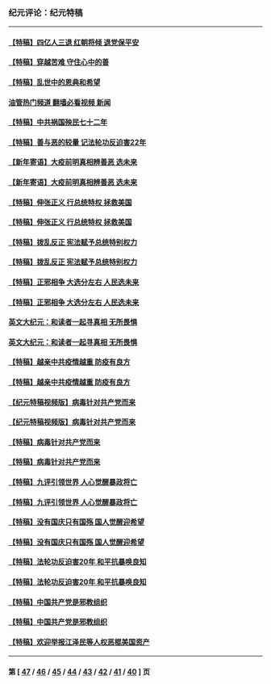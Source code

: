 ### 纪元评论：纪元特稿
---
#### [【特稿】四亿人三退 红朝将倾 退党保平安](../../pages/nsc424/n13794378.md?10160330) 
#### [【特稿】穿越苦难 守住心中的善](../../pages/nsc424/n13784979.md?10160330) 
#### [【特稿】乱世中的恩典和希望](../../pages/nsc424/n13734687.md?10160330) 
#### [油管热门频道 翻墙必看视频 新闻](ok?10160330)
#### [【特稿】中共祸国殃民七十二年](../../pages/nsc424/n13272607.md?10160330) 
#### [【特稿】善与恶的较量 记法轮功反迫害22年](../../pages/nsc424/n13086597.md?10160330) 
#### [【新年寄语】大疫前明真相辨善恶 选未来](../../pages/nsc424/n12660855.md?10160330) 
#### [【新年寄语】大疫前明真相辨善恶 选未来](../../pages/nsc424/n12660855.md?10160330) 
#### [【特稿】伸张正义 行总统特权 拯救美国](../../pages/nsc424/n12616806.md?10160330) 
#### [【特稿】伸张正义 行总统特权 拯救美国](../../pages/nsc424/n12616806.md?10160330) 
#### [【特稿】拨乱反正 宪法赋予总统特别权力](../../pages/nsc424/n12598306.md?10160330) 
#### [【特稿】拨乱反正 宪法赋予总统特别权力](../../pages/nsc424/n12598306.md?10160330) 
#### [【特稿】正邪相争 大选分左右 人民选未来](../../pages/nsc424/n12545208.md?10160330) 
#### [【特稿】正邪相争 大选分左右 人民选未来](../../pages/nsc424/n12545208.md?10160330) 
#### [英文大纪元：和读者一起寻真相 无所畏惧](../../pages/nsc424/n12542027.md?10160330) 
#### [英文大纪元：和读者一起寻真相 无所畏惧](../../pages/nsc424/n12542027.md?10160330) 
#### [【特稿】越亲中共疫情越重 防疫有良方](../../pages/nsc424/n12042989.md?10160330) 
#### [【特稿】越亲中共疫情越重 防疫有良方](../../pages/nsc424/n12042989.md?10160330) 
#### [【纪元特稿视频版】病毒针对共产党而来](../../pages/nsc424/n11977328.md?10160330) 
#### [【纪元特稿视频版】病毒针对共产党而来](../../pages/nsc424/n11977328.md?10160330) 
#### [【特稿】病毒针对共产党而来](../../pages/nsc424/n11928818.md?10160330) 
#### [【特稿】病毒针对共产党而来](../../pages/nsc424/n11928818.md?10160330) 
#### [【特稿】九评引领世界 人心觉醒暴政将亡](../../pages/nsc424/n11660496.md?10160330) 
#### [【特稿】九评引领世界 人心觉醒暴政将亡](../../pages/nsc424/n11660496.md?10160330) 
#### [【特稿】没有国庆只有国殇 国人觉醒迎希望](../../pages/nsc424/n11549354.md?10160330) 
#### [【特稿】没有国庆只有国殇 国人觉醒迎希望](../../pages/nsc424/n11549354.md?10160330) 
#### [【特稿】法轮功反迫害20年 和平抗暴唤良知](../../pages/nsc424/n11389135.md?10160330) 
#### [【特稿】法轮功反迫害20年 和平抗暴唤良知](../../pages/nsc424/n11389135.md?10160330) 
#### [【特稿】中国共产党是邪教组织](../../pages/nsc424/n11355551.md?10160330) 
#### [【特稿】中国共产党是邪教组织](../../pages/nsc424/n11355551.md?10160330) 
#### [【特稿】欢迎举报江泽民等人权恶棍美国资产](../../pages/nsc424/n11303040.md?10160330) 

---
#### 第 [ [47](./47.md?10160330) / [46](./46.md?10160330) / [45](./45.md?10160330) / [44](./44.md?10160330) / [43](./43.md?10160330) / [42](./42.md?10160330) / [41](./41.md?10160330) / [40](./40.md?10160330) ] 页
